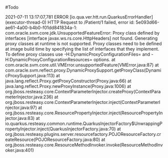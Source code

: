 #Todo

2021-07-11 13:17:07,781 ERROR [io.qua.ver.htt.run.QuarkusErrorHandler] (executor-thread-0) HTTP Request to /Patient/1 failed, error id: 5e093d66-ae61-4a00-b4b0-f01dd841834a-1: com.oracle.svm.core.jdk.UnsupportedFeatureError: Proxy class defined by interfaces [interface javax.ws.rs.core.HttpHeaders] not found. Generating proxy classes at runtime is not supported. Proxy classes need to be defined at image build time by specifying the list of interfaces that they implement. To define proxy classes use -H:DynamicProxyConfigurationFiles=<comma-separated-config-files> and -H:DynamicProxyConfigurationResources=<comma-separated-config-resources> options.
at com.oracle.svm.core.util.VMError.unsupportedFeature(VMError.java:87)
at com.oracle.svm.reflect.proxy.DynamicProxySupport.getProxyClass(DynamicProxySupport.java:113)
at java.lang.reflect.Proxy.getProxyConstructor(Proxy.java:66)
at java.lang.reflect.Proxy.newProxyInstance(Proxy.java:1006)
at org.jboss.resteasy.core.ContextParameterInjector.createProxy(ContextParameterInjector.java:236)
at org.jboss.resteasy.core.ContextParameterInjector.inject(ContextParameterInjector.java:97)
at org.jboss.resteasy.core.ResourcePropertyInjector.inject(ResourcePropertyInjector.java:83)
at io.quarkus.resteasy.common.runtime.QuarkusInjectorFactory$UnwrappingPropertyInjector.inject(QuarkusInjectorFactory.java:70)
at org.jboss.resteasy.plugins.server.resourcefactory.POJOResourceFactory.createResource(POJOResourceFactory.java:80)
at org.jboss.resteasy.core.ResourceMethodInvoker.invoke(ResourceMethodInvoker.java:401)
